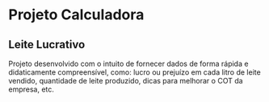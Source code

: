 <h1>Projeto Calculadora</h1>

<h2>Leite Lucrativo</h2>

<p>Projeto desenvolvido com o intuito de fornecer dados de forma rápida e didaticamente compreensível, como: lucro ou prejuízo em cada litro de leite vendido, quantidade de leite produzido, dicas para melhorar o COT da empresa, etc.</p>
